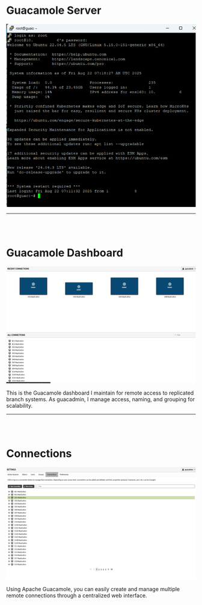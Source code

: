 
# Guacamole Server
 
<p align="center">
  <img src="../../Projectimg/Guacamole/guacamole1.png"  alt="Guacamole1" width="600"/>  
</p>



---
<br><br>



# Guacamole Dashboard

<p align="center">
  <img src="../../Projectimg/Guacamole/guacamole2.png"  alt="Guacamole2" width="900"/> 
</p>

<p
 style="text-align: left;">
This is the Guacamole dashboard I maintain for remote access to replicated branch systems. As guacadmin, I manage access, naming, and grouping for scalability.
</p>


---
<br><br>

# Connections 

<p align="center">
  <img src="../../Projectimg/Guacamole/guacamole3.png"  alt="Guacamole2" width="900"/> 
</p>

<p
 style="text-align: left;">
Using Apache Guacamole, you can easily create and manage multiple remote connections through a centralized web interface.
</p>

<br><br>